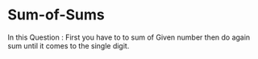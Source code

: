 # Sum-of-Sums
In this Question : First you have to to sum of Given number then do again sum until it comes to the single digit.
